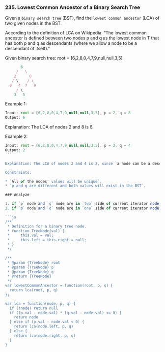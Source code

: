 ### 235. Lowest Common Ancestor of a Binary Search Tree

Given a `binary search tree` (BST), find the `lowest common ancestor` (LCA) of two given nodes in the BST.

According to the definition of LCA on Wikipedia: “The lowest common ancestor is defined between two nodes p and q as the lowest node in T that has both p and q as descendants (where we allow a node to be a descendant of itself).”

Given binary search tree: root = [6,2,8,0,4,7,9,null,null,3,5]

```js
       6
     /   \
    2      8
   / \    / \
  0   4  7   9
     / \
    3   5
```

Example 1:

```js
Input: root = [6,2,8,0,4,7,9,null,null,3,5], p = 2, q = 8
Output: 6
```

Explanation: The LCA of nodes 2 and 8 is 6.

Example 2:

```js
Input: root = [6,2,8,0,4,7,9,null,null,3,5], p = 2, q = 4
Output: 2
``` 

Explanation: The LCA of nodes 2 and 4 is 2, since `a node can be a descendant of itself` according to the LCA definition.

Constraints:

* `All of the nodes' values will be unique`.
* `p and q are different and both values will exist in the BST`.

### Analyze

1. if `p` node and `q` node are in `two` side of current iterator node `n`, the LCA is `n`;
2. if `p` node and `q` node are in `one` side of current iterator node `n`, to loop the one step in the other side node;

```js
/**
 * Definition for a binary tree node.
 * function TreeNode(val) {
 *     this.val = val;
 *     this.left = this.right = null;
 * }
 */

/**
 * @param {TreeNode} root
 * @param {TreeNode} p
 * @param {TreeNode} q
 * @return {TreeNode}
 */
var lowestCommonAncestor = function(root, p, q) {
  return lca(root, p, q)
};

var lca = function(node, p, q) {
  if (!node) return null
  if ((p.val - node.val) * (q.val - node.val) <= 0) {
    return node
  } else if (p.val - node.val < 0) {
    return lca(node.left, p, q)
  } else {
    return lca(node.right, p, q)
  }
}
```
